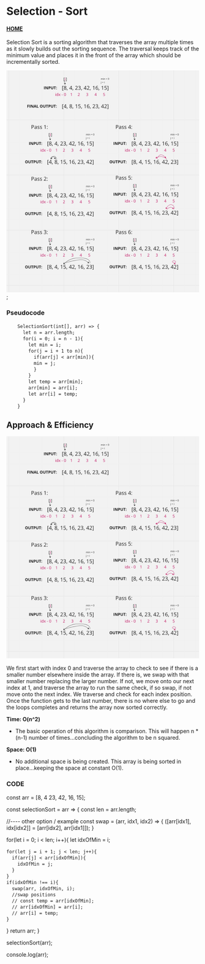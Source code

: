 # Selection - Sort

#### [HOME](https://cesarderio.github.io/reading-notes/)

Selection Sort is a sorting algorithm that traverses the array multiple times as it slowly builds out the sorting sequence. The traversal keeps track of the minimum value and places it in the front of the array which should be incrementally sorted.

![UML](../assets/selectionSort.png);

### Pseudocode

        SelectionSort(int[], arr) => {
          let n = arr.length;
          for(i = 0; i = n - 1){
            let min = i;
            for(j = i + 1 to n){
              if(arr[j] < arr[min]){
              min = j;
              }
            }
            let temp = arr[min];
            arr[min] = arr[i];
            let arr[i] = temp;
          }
        }

## Approach & Efficiency

![UML](../assets/selectionSort.png)

We first start with index 0 and traverse the array to check to see if there is a smaller number elsewhere inside the array. If there is, we swap with that smaller number replacing the larger number. If not, we move onto our next index at 1, and traverse the array to run the same check, if so swap, if not move onto the next index. We traverse and check for each index position. Once the function gets to the last number, there is no where else to go and the loops completes and returns the array now sorted correctly.

**Time: O(n^2)**

* The basic operation of this algorithm is comparison. This will happen n * (n-1) number of times…concluding the algorithm to be n squared.

**Space: O(1)**

* No additional space is being created. This array is being sorted in place…keeping the space at constant O(1).

### CODE

const arr = [8, 4 23, 42, 16, 15];

const selectionSort = arr => {
  const len = arr.length;

  //---- other option / example
  const swap = (arr, idx1, idx2) => {
    ([arr[idx1], idx[idx2]] = [arr[idx2], arr[idx1]]);
  }

  for(let i = 0; i < len; i++){
    let idxOfMin = i;

    for(let j = i + 1; j < len; j++){
      if(arr[j] < arr[idxOfMin]){
        idxOfMin = j;
      }
    }
    if(idxOfMin !== i){
      swap(arr, idxOfMin, i);
      //swap positions
      // const temp = arr[idxOfMin];
      // arr[idxOfMin] = arr[i];
      // arr[i] = temp;
    }
  }
  return arr;
}

selectionSort(arr);

console.log(arr);
